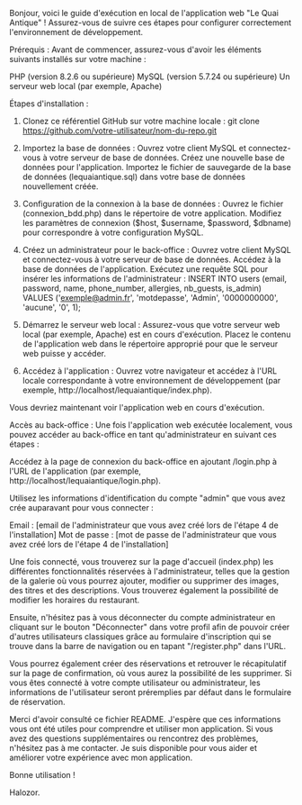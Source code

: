 Bonjour, voici le guide d'exécution en local de l'application web "Le Quai Antique" !
Assurez-vous de suivre ces étapes pour configurer correctement l'environnement de développement.


Prérequis :
Avant de commencer, assurez-vous d'avoir les éléments suivants installés sur votre machine :

PHP (version 8.2.6 ou supérieure)
MySQL (version 5.7.24 ou supérieure)
Un serveur web local (par exemple, Apache)


Étapes d'installation :

1. Clonez ce référentiel GitHub sur votre machine locale :
git clone https://github.com/votre-utilisateur/nom-du-repo.git

2. Importez la base de données :
Ouvrez votre client MySQL et connectez-vous à votre serveur de base de données.
Créez une nouvelle base de données pour l'application.
Importez le fichier de sauvegarde de la base de données (lequaiantique.sql) dans votre base de données nouvellement créée.

3. Configuration de la connexion à la base de données :
Ouvrez le fichier (connexion_bdd.php) dans le répertoire de votre application.
Modifiez les paramètres de connexion ($host, $username, $password, $dbname) pour correspondre à votre configuration MySQL.

4. Créez un administrateur pour le back-office :
Ouvrez votre client MySQL et connectez-vous à votre serveur de base de données.
Accédez à la base de données de l'application.
Exécutez une requête SQL pour insérer les informations de l'administrateur :
INSERT INTO users (email, password, name, phone_number, allergies, nb_guests, is_admin) VALUES ('exemple@admin.fr', 'motdepasse', 'Admin', '0000000000', 'aucune', '0', 1);

5. Démarrez le serveur web local :
Assurez-vous que votre serveur web local (par exemple, Apache) est en cours d'exécution.
Placez le contenu de l'application web dans le répertoire approprié pour que le serveur web puisse y accéder.

6. Accédez à l'application :
Ouvrez votre navigateur et accédez à l'URL locale correspondante à votre environnement de développement (par exemple, http://localhost/lequaiantique/index.php).

Vous devriez maintenant voir l'application web en cours d'exécution.


Accès au back-office :
Une fois l'application web exécutée localement, vous pouvez accéder au back-office en tant qu'administrateur en suivant ces étapes :

Accédez à la page de connexion du back-office en ajoutant /login.php à l'URL de l'application (par exemple, http://localhost/lequaiantique/login.php).

Utilisez les informations d'identification du compte "admin" que vous avez crée auparavant pour vous connecter :

Email : [email de l'administrateur que vous avez créé lors de l'étape 4 de l'installation]
Mot de passe : [mot de passe de l'administrateur que vous avez créé lors de l'étape 4 de l'installation]

Une fois connecté, vous trouverez sur la page d'accueil (index.php) les différentes fonctionnalités réservées à l'administrateur, telles que la gestion de la galerie où vous pourrez ajouter, modifier ou supprimer des images, des titres et des descriptions. Vous trouverez également la possibilité de modifier les horaires du restaurant.

Ensuite, n'hésitez pas à vous déconnecter du compte administrateur en cliquant sur le bouton "Déconnecter" dans votre profil afin de pouvoir créer d'autres utilisateurs classiques grâce au formulaire d'inscription qui se trouve dans la barre de navigation ou en tapant "/register.php" dans l'URL.

Vous pourrez également créer des réservations et retrouver le récapitulatif sur la page de confirmation, où vous aurez la possibilité de les supprimer. Si vous êtes connecté à votre compte utilisateur ou administrateur, les informations de l'utilisateur seront préremplies par défaut dans le formulaire de réservation.

Merci d'avoir consulté ce fichier README. J'espère que ces informations vous ont été utiles pour comprendre et utiliser mon application. Si vous avez des questions supplémentaires ou rencontrez des problèmes, n'hésitez pas à me contacter.
Je suis disponible pour vous aider et améliorer votre expérience avec mon application.

Bonne utilisation !

Halozor.